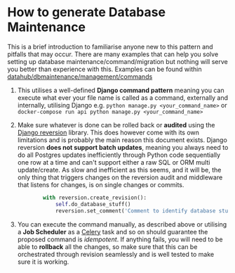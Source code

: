 # How to generate Database Maintenance

This is a brief introduction to familiarise anyone new to this pattern and pitfalls that may occur. There are many examples that can help you solve setting up database maintenance/command/migration but nothing will serve you better than experience with this. Examples can be found within [datahub/dbmaintenance/management/commands](datahub/dbmaintenance/management/commands)

1. This utilises a well-defined **Django command pattern** meaning you can execute what ever your file name is called as a command, externally and internally, utilising Django e.g. `python manage.py <your_command_name>` or `docker-compose run api python manage.py <your_command_name>`

2. Make sure whatever is done can be rolled back or **audited** using the [Django reversion](https://django-reversion.readthedocs.io/en/stable/) library. This does however come with its own limitations and is probably the main reason this document exists. Django reversion **does not support batch updates**, meaning you always need to do all Postgres updates inefficiently through Python code sequentially one row at a time and can't support either a raw SQL or ORM multi update/create. As slow and inefficient as this seems, and it will be, the only thing that triggers changes on the reversion audit and middleware that listens for changes, is on single changes or commits.  

   ```python
           with reversion.create_revision():
               self.do_database_stuff()
               reversion.set_comment('Comment to identify database stuff')
   ```

3. You can execute the command manually, as described above or utilising a **Job Scheduler** as a [Celery](https://docs.celeryproject.org/en/stable/getting-started/introduction.html) task and so on should guarantee the proposed command is *idempotent*. If anything fails, you will need to be able to **rollback** all the changes, so make sure that this can be orchestrated through revision seamlessly and is well tested to make sure it is working.
